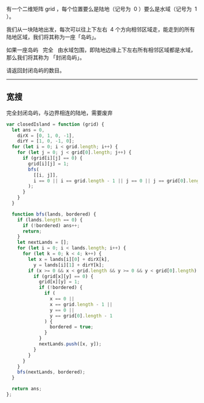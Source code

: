 有一个二维矩阵 grid ，每个位置要么是陆地（记号为  0 ）要么是水域（记号为  1 ）。

我们从一块陆地出发，每次可以往上下左右  4 个方向相邻区域走，能走到的所有陆地区域，我们将其称为一座「岛屿」。

如果一座岛屿   完全   由水域包围，即陆地边缘上下左右所有相邻区域都是水域，那么我们将其称为 「封闭岛屿」。

请返回封闭岛屿的数目。

---

## 宽搜

完全封闭岛屿，与边界相连的陆地，需要废弃

```javascript
var closedIsland = function (grid) {
  let ans = 0,
    dirX = [0, 1, 0, -1],
    dirY = [1, 0, -1, 0];
  for (let i = 0; i < grid.length; i++) {
    for (let j = 0; j < grid[0].length; j++) {
      if (grid[i][j] == 0) {
        grid[i][j] = 1;
        bfs(
          [[i, j]],
          i == 0 || i == grid.length - 1 || j == 0 || j == grid[0].length - 1
        );
      }
    }
  }

  function bfs(lands, bordered) {
    if (lands.length == 0) {
      if (!bordered) ans++;
      return;
    }
    let nextLands = [];
    for (let i = 0; i < lands.length; i++) {
      for (let k = 0; k < 4; k++) {
        let x = lands[i][0] + dirX[k],
          y = lands[i][1] + dirY[k];
        if (x >= 0 && x < grid.length && y >= 0 && y < grid[0].length) {
          if (grid[x][y] == 0) {
            grid[x][y] = 1;
            if (!bordered) {
              if (
                x == 0 ||
                x == grid.length - 1 ||
                y == 0 ||
                y == grid[0].length - 1
              ) {
                bordered = true;
              }
            }
            nextLands.push([x, y]);
          }
        }
      }
    }
    bfs(nextLands, bordered);
  }

  return ans;
};
```
